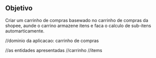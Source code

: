 ## Objetivo 

Criar um  carrinho de compras basewado no carrinho de compras da shopee, aunde o carrino armazene itens e faca o calculo de sub-itens automarticamente.

//dominio da aplicacao: carrinho de compras

//as entidades apresentadas
//carrinho
//items